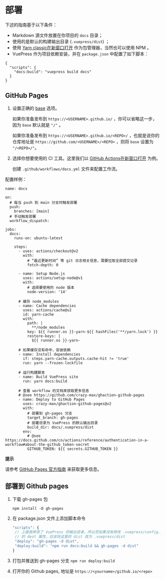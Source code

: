 # 部署

下述的指南基于以下条件：

- Markdown 源文件放置在你项目的 `docs` 目录；
- 使用的是默认的构建输出目录 (`.vuepress/dist`) ；
- 使用 [Yarn classic在新窗口打开](https://classic.yarnpkg.com/zh-Hans/) 作为包管理器，当然也可以使用 NPM 。
- VuePress 作为项目依赖安装，并在 `package.json` 中配置了如下脚本：

```
{
  "scripts": {
    "docs:build": "vuepress build docs"
  }
}
```

## GitHub Pages

1. 设置正确的 [base](https://v2.vuepress.vuejs.org/zh/reference/config.html#base) 选项。

   如果你准备发布到 `https://<USERNAME>.github.io/` ，你可以省略这一步，因为 `base` 默认就是 `"/"` 。

   如果你准备发布到 `https://<USERNAME>.github.io/<REPO>/` ，也就是说你的仓库地址是 `https://github.com/<USERNAME>/<REPO>` ，则将 `base` 设置为 `"/<REPO>/"`。

2. 选择你想要使用的 CI 工具。这里我们以 [GitHub Actions在新窗口打开](https://github.com/features/actions) 为例。

   创建 `.github/workflows/docs.yml` 文件来配置工作流。

配置样例：

```
name: docs

on:
  # 每当 push 到 main 分支时触发部署
  push:
    branches: [main]
  # 手动触发部署
  workflow_dispatch:

jobs:
  docs:
    runs-on: ubuntu-latest

    steps:
      - uses: actions/checkout@v2
        with:
          # “最近更新时间” 等 git 日志相关信息，需要拉取全部提交记录
          fetch-depth: 0

      - name: Setup Node.js
        uses: actions/setup-node@v1
        with:
          # 选择要使用的 node 版本
          node-version: '14'

      # 缓存 node_modules
      - name: Cache dependencies
        uses: actions/cache@v2
        id: yarn-cache
        with:
          path: |
            **/node_modules
          key: ${{ runner.os }}-yarn-${{ hashFiles('**/yarn.lock') }}
          restore-keys: |
            ${{ runner.os }}-yarn-

      # 如果缓存没有命中，安装依赖
      - name: Install dependencies
        if: steps.yarn-cache.outputs.cache-hit != 'true'
        run: yarn --frozen-lockfile

      # 运行构建脚本
      - name: Build VuePress site
        run: yarn docs:build

      # 查看 workflow 的文档来获取更多信息
      # @see https://github.com/crazy-max/ghaction-github-pages
      - name: Deploy to GitHub Pages
        uses: crazy-max/ghaction-github-pages@v2
        with:
          # 部署到 gh-pages 分支
          target_branch: gh-pages
          # 部署目录为 VuePress 的默认输出目录
          build_dir: docs/.vuepress/dist
        env:
          # @see https://docs.github.com/cn/actions/reference/authentication-in-a-workflow#about-the-github_token-secret
          GITHUB_TOKEN: ${{ secrets.GITHUB_TOKEN }}
```

**提示**

请参考 [GitHub Pages 官方指南](https://pages.github.com/) 来获取更多信息。



## 部署到 Github pages

1. 下载 gh-pages 包

   `npm install -D gh-pages`

2. 在 package.json 文件上添加脚本命令

   ```js
   "scripts": {
    // 上面我修改了 VuePress 的输出目录，所以您如果没有修改 .vuepress/config.js
    // 的 dest 属性，应该将这里的 dist 改为 .vuepress/dist
    "deploy": "gh-pages -d dist",
    "deploy:build": "npm run docs:build && gh-pages -d dist"
   }
   ```

3. 打包并推送到 gh-pages 分支
   `npm run deploy:build`
4. 打开你的 Github pages, 地址是 `https://<yourname>/github.io/<repo>`